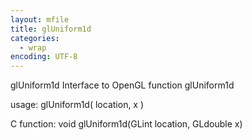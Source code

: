 ```yaml
---
layout: mfile
title: glUniform1d
categories:
  - wrap
encoding: UTF-8
---
```


glUniform1d  Interface to OpenGL function glUniform1d

usage:  glUniform1d( location, x )

C function:  void glUniform1d(GLint location, GLdouble x)
